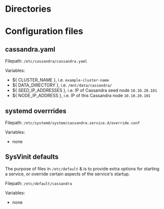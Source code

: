 # Directories

#


# Configuration files

## cassandra.yaml

Filepath: `/etc/cassandra/cassandra.yaml`

Variables:
- ${ CLUSTER_NAME }, i.e. `example-cluster-name`
- ${ DATA_DIRECTORY }, i.e. `/mnt/data/cassandra/`
- ${ SEED_IP_ADDRESSES }, i.e. IP of Cassandra seed node `10.10.20.101`
- ${ NODE_IP_ADDRESS }, i.e. IP of this Cassandra node `10.10.20.101`


## systemd overrrides

Filepath: `/etc/systemd/system/cassandra.service.d/override.conf`

Variables:
- none


## SysVinit defaults

The purpose of files in `/etc/default` & is to provide extra options for starting a service, or override certain aspects of the service's startup.

Filepath: `/etc/default/cassandra`

Variables:
- none